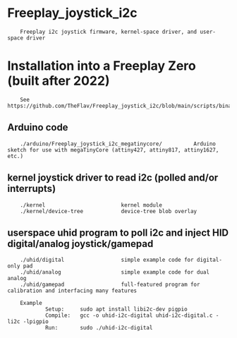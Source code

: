 # Freeplay_joystick_i2c
        Freeplay i2c joystick firmware, kernel-space driver, and user-space driver        

# Installation into a Freeplay Zero (built after 2022)
        See https://github.com/TheFlav/Freeplay_joystick_i2c/blob/main/scripts/binary_package/README.md

## Arduino code
        ./arduino/Freeplay_joystick_i2c_megatinycore/          Arduino sketch for use with megaTinyCore (attiny427, attiny817, attiny1627, etc.)

## kernel joystick driver to read i2c (polled and/or interrupts)
        ./kernel                        kernel module
        ./kernel/device-tree            device-tree blob overlay

## userspace uhid program to poll i2c and inject HID digital/analog joystick/gamepad
        ./uhid/digital                  simple example code for digital-only pad
        ./uhid/analog                   simple example code for dual analog 
        ./uhid/gamepad                  full-featured program for calibration and interfacing many features
        
        Example
                Setup:     sudo apt install libi2c-dev pigpio
                Compile:   gcc -o uhid-i2c-digital uhid-i2c-digital.c -li2c -lpigpio
                Run:       sudo ./uhid-i2c-digital 
